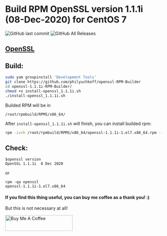 # Build RPM OpenSSL version 1.1.1i (08-Dec-2020) for CentOS 7
![GitHub last commit](https://img.shields.io/github/last-commit/philyuchkoff/openssl-RPM-Builder?style=for-the-badge)
![GitHub All Releases](https://img.shields.io/github/downloads/philyuchkoff/openssl-RPM-Builder/total?style=for-the-badge)

## [OpenSSL](https://www.openssl.org/)
## Build:

```bash
sudo yum groupinstall 'Development Tools'
git clone https://github.com/philyuchkoff/openssl-RPM-Builder
cd openssl-1.1.1i-RPM-Builder/
chmod +x install-openssl_1.1.1i.sh 
./install-openssl_1.1.1i.sh
 ```
    
Builded RPM will be in

    /root/rpmbuild/RPMS/x86_64/
    
After `install-openssl_1.1.1i.sh` will finish, you can install builded rpm:

```bash
rpm -ivvh /root/rpmbuild/RPMS/x86_64/openssl-1.1.1i-1.el7.x86_64.rpm --nodeps
 ```   
## Check:

    $openssl version
    OpenSSL 1.1.1i  8 Dec 2020
or

    rpm -qa openssl
    openssl-1.1.1i-1.el7.x86_64
   
#### If you find this thing useful, you can buy me coffee as a thank you! :) 
But this is not necessary at all!

<a href="https://www.buymeacoffee.com/philyuchkoff" target="_blank"><img src="http://public.jc21.com/github/by-me-a-coffee.png" alt="Buy Me A Coffee" style="height: 51px !important;width: 217px !important;" ></a>
